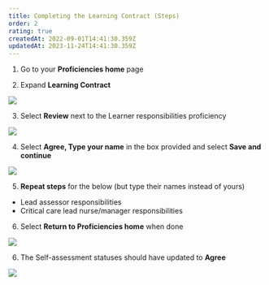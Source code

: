 ```yaml
---
title: Completing the Learning Contract (Steps)
order: 2
rating: true
createdAt: 2022-09-01T14:41:30.359Z
updatedAt: 2023-11-24T14:41:30.359Z
---
```

<UserGuideFrameworkNotice framework="Steps proficiencies"></UserGuideFrameworkNotice>

1. Go to your **Proficiencies home** page

2. Expand **Learning Contract** 

![](/img/l_learning-contract-1.png)

3. Select **Review** next to the Learner responsibilities proficiency

![](/img/l_learning-contract_2_n.png)

4. Select **Agree, Type your name** in the box provided and select **Save and continue**

![](/img/l_learning-contract_3.png)

5. **Repeat steps** for the below (but type their names instead of yours)

* Lead assessor responsibilities   
* Critical care lead nurse/manager responsibilities

6. Select **Return to Proficiencies home** when done

![](/img/l_learning-contract_4.png)

6. The Self-assessment statuses should have updated to **Agree**

![](/img/l_learning-contract_5.png)